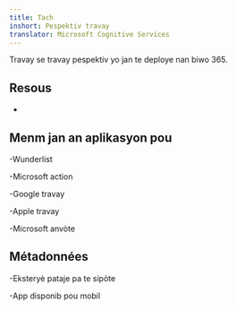 ```yaml
---
title: Tach
inshort: Pespektiv travay
translator: Microsoft Cognitive Services
---
```


Travay se travay pespektiv yo jan te deploye nan biwo 365.

Resous
---------

-   

Menm jan an aplikasyon pou
--------------------

-Wunderlist

-Microsoft action

-Google travay

-Apple travay

-Microsoft anvòte

Métadonnées
--------

-Eksteryè pataje pa te sipòte

-App disponib pou mobil


